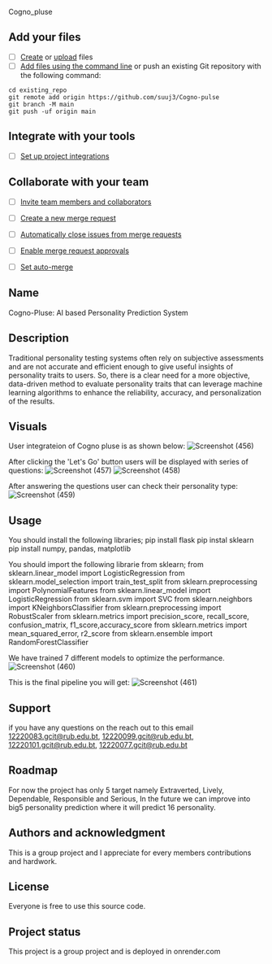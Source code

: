 Cogno_pluse

## Add your files

- [ ] [Create](https://docs.gitlab.com/ee/user/project/repository/web_editor.html#create-a-file) or [upload](https://docs.gitlab.com/ee/user/project/repository/web_editor.html#upload-a-file) files
- [ ] [Add files using the command line](https://docs.gitlab.com/ee/gitlab-basics/add-file.html#add-a-file-using-the-command-line) or push an existing Git repository with the following command:

```
cd existing_repo
git remote add origin https://github.com/suuj3/Cogno-pulse
git branch -M main
git push -uf origin main
```

## Integrate with your tools

- [ ] [Set up project integrations](https://github.com/suuj3/Cogno-pulse/-/settings/integrations)

## Collaborate with your team

- [ ] [Invite team members and collaborators](https://docs.gitlab.com/ee/user/project/members/)
- [ ] [Create a new merge request](https://docs.gitlab.com/ee/user/project/merge_requests/creating_merge_requests.html)
- [ ] [Automatically close issues from merge requests](https://docs.gitlab.com/ee/user/project/issues/managing_issues.html#closing-issues-automatically)
- [ ] [Enable merge request approvals](https://docs.gitlab.com/ee/user/project/merge_requests/approvals/)
- [ ] [Set auto-merge](https://docs.gitlab.com/ee/user/project/merge_requests/merge_when_pipeline_succeeds.html)


## Name
Cogno-Pluse: AI based Personality Prediction System

## Description
Traditional personality testing systems often rely on subjective assessments and are not accurate and efficient enough to give useful insights of personality traits to users. So, there is a clear need for a more objective, data-driven method to evaluate personality traits that can leverage machine learning algorithms to enhance the reliability, accuracy, and personalization of the results.

## Visuals
User integrateion of Cogno pluse is as shown below:
![Screenshot (456)](https://github.com/suuj3/Cogno-pulse/assets/118878065/80b94189-df97-4bcf-9227-43a7ba19dd96)

After clicking the 'Let's Go' button users will be displayed with series of questions:
![Screenshot (457)](https://github.com/suuj3/Cogno-pulse/assets/118878065/a6036331-37f6-4e50-85e7-3e5676d9ba7d)
![Screenshot (458)](https://github.com/suuj3/Cogno-pulse/assets/118878065/19056388-529d-4c3a-954e-e0c62e94f363)

After answering the questions user can check their personality type:
![Screenshot (459)](https://github.com/suuj3/Cogno-pulse/assets/118878065/16d26b5d-8aea-4c70-8480-b160d43ac983)

## Usage
You should install the following libraries;
pip install flask
pip instal sklearn
pip install numpy, pandas, matplotlib

You should import the following librarie from sklearn; 
from sklearn.linear_model import LogisticRegression 
from sklearn.model_selection import train_test_split
from sklearn.preprocessing import PolynomialFeatures 
from sklearn.linear_model import LogisticRegression
from sklearn.svm import SVC
from sklearn.neighbors import KNeighborsClassifier
from sklearn.preprocessing import RobustScaler
from sklearn.metrics import precision_score, recall_score, confusion_matrix, f1_score,accuracy_score
from sklearn.metrics import mean_squared_error, r2_score
from sklearn.ensemble import RandomForestClassifier

We have trained 7 different models to optimize the performance.
![Screenshot (460)](https://github.com/suuj3/Cogno-pulse/assets/118878065/1812baae-3782-40fe-b2f6-0c8426beaa82)

This is the final pipeline you will get:
![Screenshot (461)](https://github.com/suuj3/Cogno-pulse/assets/118878065/862205dd-e062-4769-a741-e018b1b0d3a1)

## Support
if you have any questions on the reach out to this email 12220083.gcit@rub.edu.bt, 12220099.gcit@rub.edu.bt, 12220101.gcit@rub.edu.bt, 12220077.gcit@rub.edu.bt

## Roadmap
For now the project has only 5 target namely Extraverted, Lively, Dependable, Responsible and Serious, In the future we can improve into big5 personality prediction where it will predict 16 personality.

## Authors and acknowledgment
This is a group project and I appreciate for every members contributions and hardwork.

## License
Everyone is free to use this source code.

## Project status
This project is a group project and is deployed in onrender.com
